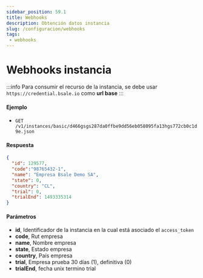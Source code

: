 ```yaml
---
sidebar_position: 59.1
title: Webhooks 
description: Obtención datos instancia
slug: /configuracion/webhooks
tags: 
 - webhooks
---
```


# Webhooks instancia

:::info
Para consumir el recurso de la instancia, se debe usar `https://credential.bsale.io` como **url base**
:::

#### Ejemplo
- `GET /v1/instances/basic/d466gsgs287da0ffbe9dd56eb058095fa13hgs772cb0c1d9e.json` 

#### Respuesta

```json
{
  "id": 129577,
  "code":"98765432-1",
  "name": "Empresa Bsale Demo SA",
  "state": 0,
  "country": "CL",
  "trial": 0,
  "trialEnd": 1493335314
}
```

#### Parámetros
- **id**, Identificador de la instancia en la cual está asociado el `access_token`
- **code**, Rut empresa
- **name**, Nombre empresa
- **state**, Estado empresa
- **country**, País empresa
- **trial**, Empresa prueba 30 días (1), definitiva (0)
- **trialEnd**, fecha unix termino trial





